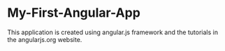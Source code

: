 My-First-Angular-App
====================

This application is created using angular.js framework and the tutorials in the angularjs.org website.